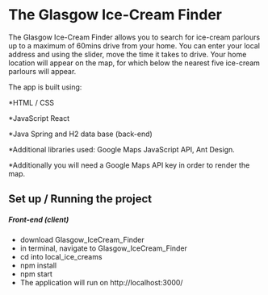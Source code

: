 # The Glasgow Ice-Cream Finder
The Glasgow Ice-Cream Finder allows you to search for ice-cream parlours up to a maximum of 60mins drive from your home. You can enter your local address and using the slider, move the time it takes to drive. Your home location will appear on the map, for which below the nearest five ice-cream parlours will appear.

The app is built using:

*HTML / CSS

*JavaScript React

*Java Spring and H2 data base (back-end)

*Additional libraries used: Google Maps JavaScript API, Ant Design.

*Additionally you will need a Google Maps API key in order to render the map.

## Set up / Running the project
##### Front-end (client)
* download Glasgow_IceCream_Finder
* in terminal, navigate to Glasgow_IceCream_Finder
* cd into local_ice_creams
* npm install
* npm start
* The application will run on http://localhost:3000/
